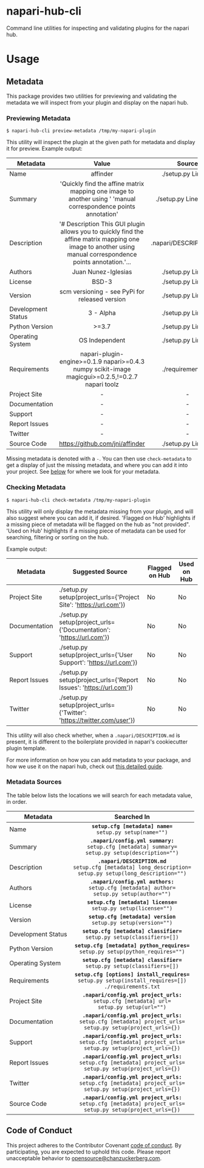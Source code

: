 # napari-hub-cli

Command line utilities for inspecting and validating plugins for the napari hub.

# Usage

## Metadata

This package provides two utilities for previewing and validating the metadata we 
will inspect from your plugin and display on the napari hub. 

### Previewing Metadata

```
$ napari-hub-cli preview-metadata /tmp/my-napari-plugin
```

This utility will inspect the plugin at the given path for metadata and display it for preview.
Example output:

| Metadata           	|                                                                             Value                                                                            	|         Source         	|
|--------------------	|:------------------------------------------------------------------------------------------------------------------------------------------------------------:	|:----------------------:	|
| Name               	|                                                                           affinder                                                                           	|   ./setup.py Line 28   	|
| Summary            	|                    'Quickly find the affine matrix mapping one image to another using '         'manual correspondence points annotation'                    	|  ./setup.py Line 33-36 	|
| Description        	| '# Description  This GUI plugin allows you to quickly find the affine matrix mapping one image to another using manual correspondence points annotation.'... 	| .napari/DESCRIPTION.md 	|
| Authors            	|                                                                      Juan Nunez-Iglesias                                                                     	|   ./setup.py Line 29   	|
| License            	|                                                                             BSD-3                                                                            	|   ./setup.py Line 31   	|
| Version            	|                                                                              scm versioning - see PyPi for released version                                                                               	|           ./setup.py Line 42           	|
| Development Status 	|                                                                           3 - Alpha                                                                          	|   ./setup.py Line 45   	|
| Python Version     	|                                                                             >=3.7                                                                            	|   ./setup.py Line 40   	|
| Operating System   	|                                                                        OS Independent                                                                        	|   ./setup.py Line 54   	|
| Requirements       	|                               napari-plugin-engine>=0.1.9 napari>=0.4.3 numpy scikit-image magicgui>=0.2.5,!=0.2.7 napari toolz                              	|   ./requirements.txt   	|
| Project Site       	|                                                                               -                                                                              	|            -           	|
| Documentation      	|                                                                               -                                                                              	|            -           	|
| Support            	|                                                                               -                                                                              	|            -           	|
| Report Issues      	|                                                                               -                                                                              	|            -           	|
| Twitter            	|                                                                               -                                                                              	|            -           	|
| Source Code        	|                                                                https://github.com/jni/affinder                                                               	|   ./setup.py Line 32   	|

Missing metadata is denoted with a `-`. You can then use `check-metadata` to get a display of just the missing metadata, and where 
you can add it into your project. See [below](#sources) for where we look for your metadata.

### Checking Metadata

```
$ napari-hub-cli check-metadata /tmp/my-napari-plugin
```

This utility will only display the metadata missing from your plugin, and will also suggest where you can add it, if desired.
'Flagged on Hub' highlights if a missing piece of metadata will be flagged on the hub as "not provided".
'Used on Hub' highlights if a missing piece of metadata can be used for searching, filtering or sorting on the hub.

Example output:

| Metadata      	| Suggested Source                                                       	| Flagged on Hub 	| Used on Hub 	|
|---------------	|------------------------------------------------------------------------	|----------------	|-------------	|
| Project Site  	| ./setup.py setup(project_urls={'Project Site': 'https://url.com'})     	| No             	| No         	|
| Documentation 	| ./setup.py setup(project_urls={'Documentation': 'https://url.com'})    	| No             	| No         	|
| Support       	| ./setup.py setup(project_urls={'User Support': 'https://url.com'})     	| No             	| No         	|
| Report Issues 	| ./setup.py setup(project_urls={'Report Issues': 'https://url.com'})    	| No             	| No         	|
| Twitter       	| ./setup.py setup(project_urls={'Twitter': 'https://twitter.com/user'}) 	| No             	| No         	|

This utility will also check whether, when a `.napari/DESCRIPTION.md` is present, it is different to the 
boilerplate provided in napari's cookiecutter plugin template. 

For more information on how you can add metadata to your package, and how we use it on the napari hub, check out [this detailed guide](https://github.com/chanzuckerberg/napari-hub/blob/main/docs/customizing-plugin-listing.md).

<a name="sources"></a>
### Metadata Sources

The table below lists the locations we will search for each metadata value, in order.

| Metadata           	|                                                     Searched In                                                     	|
|--------------------	|:-------------------------------------------------------------------------------------------------------------------:	|
| Name               	|                            **`setup.cfg [metadata] name=`**<br>`setup.py setup(name="")`                            	|
| Summary            	|       **`.napari/config.yml summary:`**<br>`setup.cfg [metadata] summary=`<br>`setup.py setup(description="")`      	|
| Description        	|  **`.napari/DESCRIPTION.md`**<br>`setup.cfg [metadata] long_description=`<br>`setup.py setup(long_description="")`  	|
| Authors            	|          **`.napari/config.yml authors:`**<br>`setup.cfg [metadata] author=`<br>`setup.py setup(author="")`         	|
| License            	|                         **`setup.cfg [metadata] license=`**<br>`setup.py setup(license="")`                         	|
| Version            	|                       **`setup.cfg [metadata] version`**<br>`setup.py setup(version="")`                              |
| Development Status 	|                      **`setup.cfg [metadata] classifier=`**<br>`setup.py setup(classifiers=[])`                     	|
| Python Version     	|                 **`setup.cfg [metadata] python_requires=`**<br>`setup.py setup(python_requires="")`                 	|
| Operating System   	|                      **`setup.cfg [metadata] classifier=`**<br>`setup.py setup(classifiers=[])`                     	|
| Requirements       	|     **`setup.cfg [options] install_requires=`**<br>`setup.py setup(install_requires=[])`<br>`./requirements.txt`    	|
| Project Site       	|          **`.napari/config.yml project_urls:`**<br>`setup.cfg [metadata] url=`<br>`setup.py setup(url="")`          	|
| Documentation      	| **`.napari/config.yml project_urls:`**<br>`setup.cfg [metadata] project_urls=`<br>`setup.py setup(project_urls={})` 	|
| Support            	| **`.napari/config.yml project_urls:`**<br>`setup.cfg [metadata] project_urls=`<br>`setup.py setup(project_urls={})` 	|
| Report Issues      	| **`.napari/config.yml project_urls:`**<br>`setup.cfg [metadata] project_urls=`<br>`setup.py setup(project_urls={})` 	|
| Twitter            	| **`.napari/config.yml project_urls:`**<br>`setup.cfg [metadata] project_urls=`<br>`setup.py setup(project_urls={})` 	|
| Source Code        	| **`.napari/config.yml project_urls:`**<br>`setup.cfg [metadata] project_urls=`<br>`setup.py setup(project_urls={})` 	|

## Code of Conduct

This project adheres to the Contributor Covenant [code of conduct](https://github.com/chanzuckerberg/.github/blob/master/CODE_OF_CONDUCT.md). By participating, you are expected to uphold this code. Please report unacceptable behavior to [opensource@chanzuckerberg.com](mailto:opensource@chanzuckerberg.com).
